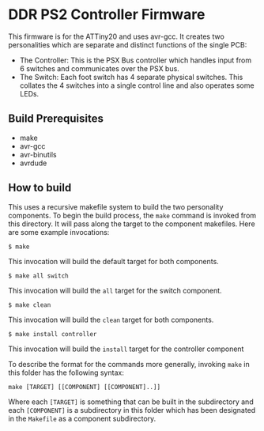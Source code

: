 # DDR PS2 Controller Firmware

This firmware is for the ATTiny20 and uses avr-gcc. It creates two personalities which are separate and distinct
functions of the single PCB:

 - The Controller: This is the PSX Bus controller which handles input from 6 switches and communicates over the PSX bus.
 - The Switch: Each foot switch has 4 separate physical switches. This collates the 4 switches into a single control
   line and also operates some LEDs.

## Build Prerequisites

 - make
 - avr-gcc
 - avr-binutils
 - avrdude

## How to build

This uses a recursive makefile system to build the two personality components. To begin the build process, the `make`
command is invoked from this directory. It will pass along the target to the component makefiles. Here are some example
invocations:

```
$ make
```

This invocation will build the default target for both components.

```
$ make all switch
```

This invocation will build the `all` target for the switch component.

```
$ make clean
```

This invocation will build the `clean` target for both components.

```
$ make install controller
```

This invocation will build the `install` target for the controller component

To describe the format for the commands more generally, invoking `make` in this folder has the following syntax:

```
make [TARGET] [[COMPONENT] [[COMPONENT]..]]
```

Where each `[TARGET]` is something that can be built in the subdirectory and each `[COMPONENT]` is a subdirectory in
this folder which has been designated in the `Makefile` as a component subdirectory.

